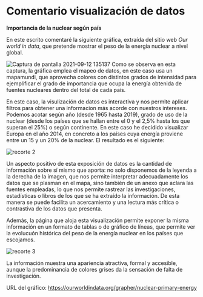 # Comentario visualización de datos
**Importancia de la nuclear según país**

En este escrito comentaré la siguiente gráfica, extraída del sitio web _Our world in data_, que pretende mostrar el peso de la energía nuclear a nivel global.

![Captura de pantalla 2021-09-12 135137](https://user-images.githubusercontent.com/90326299/132986506-6b454d1d-d97b-4783-8fee-e8e6551b4119.png)
Como se observa en esta captura, la gráfica emplea el mapeo de datos, en este caso usa un mapamundi, que aprovecha colores con distintos grados de intensidad para
ejemplificar el grado de importancia que ocupa la energía obtenida de fuentes nucleares dentro del total de cada país.

En este caso, la visulización de datos es interactiva y nos permite aplicar filtros para obtener una informacion más acorde con nuestros intereses. Podemos
acotar según año (desde 1965 hasta 2019), grado de uso de la nuclear (desde los países que se hallan entre el 0 y el 2,5% hasta los que superan el 25%) o según continente.
En este caso he decidido visualizar Europa en el año 2014, en concreto a los países cuya energía proviene entre un 15 y un 20% de la nuclear. El resultado es el siguiente:

![recorte 2](https://user-images.githubusercontent.com/90326299/132986940-356b07f8-92e6-4e0d-a16d-0a4470cb7dc7.png)

Un aspecto positivo de esta exposición de datos es la cantidad de información sobre sí mismo que aporta: no solo disponemos de la leyenda a la derecha de la imagen, que nos permite interpretar adecuadamente los datos que se plasman en el mapa,
sino también de un anexo que aclara las fuentes empleadas, lo que nos permite rastrear las investigaciones, estadísticas o libros de los que se ha extraído la información.
De esta manera se puede facilita un acercamiento y una lectura más crítica o contrastiva de los datos que presenta.

Además, la página que aloja esta visualización permite exponer la misma información en un formato de tablas o de gráfico de líneas, que permite ver 
la evolucuón histórica del peso de la energía nuclear en los países que escojamos. 


![recorte 3](https://user-images.githubusercontent.com/90326299/132992623-dc1dc218-0a86-41f0-954a-f67ee504d612.png)


La información muestra una apariencia atractiva, formal y accesible, aunque la predominancia de colores grises da la sensación de falta de investigación. 


URL del gráfico: https://ourworldindata.org/grapher/nuclear-primary-energy
